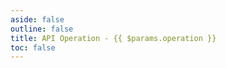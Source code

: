 ```yaml
---
aside: false
outline: false
title: API Operation - {{ $params.operation }}
toc: false
---
```


<script setup lang="ts">
import { useData } from 'vitepress'
import { useTheme, generateCodeSample } from 'vitepress-openapi'

const { params, isDark } = useData()
const operation = params.value.operation

const themeConfig = {
    codeSamples: {
        langs: [
            // 'bruno',
            ...useTheme().getCodeSamplesLangs(),
        ],
        availableLanguages: [
            // {
            //     lang: 'bruno',
            //     label: 'Bruno',
            //     highlighter: 'plaintext',
            // },
            ...useTheme().getCodeSamplesAvailableLanguages(),
        ],
        defaultLang: 'bruno',
        generator: (lang, request) => {
            // if (lang === 'bruno') {
            //     return generateBrunoRequest(request) || ''
            // }
            return generateCodeSample(lang, request) || ''
        },
    }
}

function generateBrunoRequest(request) {
    if (!request) return ''
    const { method, url, headers, body } = request
    let brunoScript = `${method} ${url}\n`
    
    if (headers && Object.keys(headers).length) {
        brunoScript += '\nHeaders\n'
        for (const [key, value] of Object.entries(headers)) {
            brunoScript += `${key}: ${value}\n`
        }
    }

    if (body) {
        brunoScript += '\nBody\n'
        brunoScript += typeof body === 'string' ? body : JSON.stringify(body, null, 2)
    }

    return brunoScript
}

useTheme(themeConfig)
</script>

<OAOperation :operationId="operation" :isDark="isDark" />